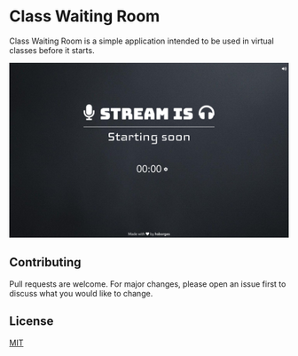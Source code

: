 # Class Waiting Room

Class Waiting Room is a simple application intended to be used in virtual classes before it starts.

![Screenshot](screenshot.png)

## Contributing

Pull requests are welcome. For major changes, please open an issue first to discuss what you would like to change.

## License

[MIT](https://choosealicense.com/licenses/mit/)
